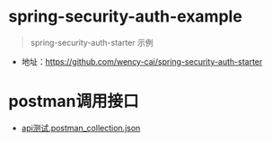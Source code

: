 # spring-security-auth-example
> spring-security-auth-starter 示例

- 地址：https://github.com/wency-cai/spring-security-auth-starter

# postman调用接口
- [api测试.postman_collection.json](./doc/api测试.postman_collection.json)